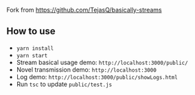 Fork from https://github.com/TejasQ/basically-streams

## How to use

- `yarn install`
- `yarn start`
- Stream basical usage demo: `http://localhost:3000/public/`
- Novel transmission demo: `http://localhost:3000`
- Log demo: `http://localhost:3000/public/showLogs.html`
- Run `tsc` to update `public/test.js`
